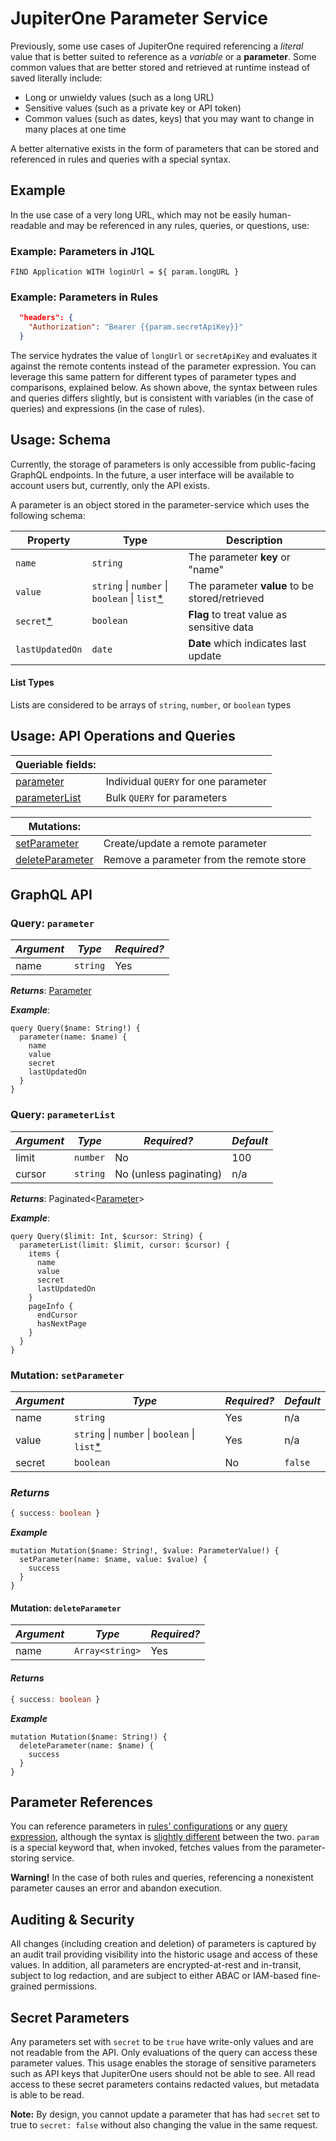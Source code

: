 # JupiterOne Parameter Service

Previously, some use cases of JupiterOne required referencing a _literal_ value that is better suited to reference as a _variable_ or a **parameter**.  Some common values that are better stored and retrieved at runtime instead of saved literally include:

- Long or unwieldy values (such as a long URL)
- Sensitive values (such as a private key or API token)
- Common values (such as dates, keys) that you may want to change in many places at one time

A better alternative exists in the form of parameters that can be stored and referenced in rules and queries with a special syntax.

## Example

In the use case of a very long URL, which may not be easily human-readable and may be referenced in any rules, queries, or questions, use:

### Example: Parameters in J1QL

```J1QL
FIND Application WITH loginUrl = ${ param.longURL }
```

### Example: Parameters in Rules

```json
  "headers": {
    "Authorization": "Bearer {{param.secretApiKey}}"
  }
```

The service hydrates the value of `longUrl` or `secretApiKey` and evaluates it against the remote contents instead of the parameter expression. You can leverage this same pattern for different types of parameter types and comparisons, explained below. As shown above, the syntax between rules and queries differs slightly, but is consistent with variables (in the case of queries) and expressions (in the case of rules).

## Usage: Schema

Currently, the storage of parameters is only accessible from public-facing GraphQL endpoints. In the future, a user interface will be available to account users but, currently, only the API exists.

A parameter is an object stored in the parameter-service which uses the following schema:

| Property                        | Type                                     | Description                              |
| ------------------------------- | ---------------------------------------- | ---------------------------------------- |
| `name`                          | `string`                                 | The parameter **key** or "name"          |
| `value`                         | `string` \| `number` \| `boolean` \| `list`[\*](#listtypes) | The parameter **value** to be stored/retrieved |
| `secret`[\*](#secretparameters) | `boolean`                                | **Flag** to treat value as sensitive data |
| `lastUpdatedOn`                 | `date`                                   | **Date** which indicates last update     |

#### List Types

Lists are considered to be arrays of `string`, `number`, or `boolean` types

## Usage: API Operations and Queries

| Queriable fields:                    |                                      |
| ------------------------------------ | ------------------------------------ |
| [parameter](#queryparameter)         | Individual `QUERY` for one parameter |
| [parameterList](#queryparameterlist) | Bulk `QUERY` for parameters          |

| Mutations:                               |                                          |
| ---------------------------------------- | ---------------------------------------- |
| [setParameter](#mutationsetparameter)    | Create/update a remote parameter         |
| [deleteParameter](#mutationdeleteparameter) | Remove a parameter from the remote store |

## GraphQL API

### Query: `parameter`

| _Argument_ | _Type_   | _Required?_ |
| ---------- | -------- | ----------- |
| name       | `string` | Yes         |

**_Returns_**: [Parameter](#usageschema)

**_Example_**:

```gql
query Query($name: String!) {
  parameter(name: $name) {
    name
    value
    secret
    lastUpdatedOn
  }
}
```

### Query: `parameterList`

| _Argument_ | _Type_   | _Required?_            | _Default_ |
| ---------- | -------- | ---------------------- | --------- |
| limit      | `number` | No                     | 100       |
| cursor     | `string` | No (unless paginating) | n/a       |

**_Returns_**: Paginated<[Parameter](#usageschema)>

**_Example_**:

```gql
query Query($limit: Int, $cursor: String) {
  parameterList(limit: $limit, cursor: $cursor) {
    items {
      name
      value
      secret
      lastUpdatedOn
    }
    pageInfo {
      endCursor
      hasNextPage
    }
  }
}
```

### Mutation: `setParameter`

| _Argument_ | _Type_                                   | _Required?_ | _Default_ |
| ---------- | ---------------------------------------- | ----------- | --------- |
| name       | `string`                                 | Yes         | n/a       |
| value      | `string` \| `number` \| `boolean` \| `list`[\*](#listtypes) | Yes         | n/a       |
| secret     | `boolean`                                | No          | `false`   |

### **_Returns_**

```ts
{ success: boolean }

```

**_Example_**

```gql
mutation Mutation($name: String!, $value: ParameterValue!) {
  setParameter(name: $name, value: $value) {
    success
  }
}
```

#### Mutation: `deleteParameter`

| _Argument_ | _Type_          | _Required?_ |
| ---------- | --------------- | ----------- |
| name       | `Array<string>` | Yes         |

#### **_Returns_**

```ts
{ success: boolean }
```

**_Example_**

```gql
mutation Mutation($name: String!) {
  deleteParameter(name: $name) {
    success
  }
}
```

## Parameter References

You can reference parameters in [rules' configurations](./schemas/alert-rule.md) or any [query expression](./jupiterOne-query-language_(J1QL).md), although the syntax is  [slightly different](#example) between the two. `param` is a special keyword that, when invoked, fetches values from the parameter-storing service.

**Warning!**
In the case of both rules and queries, referencing a nonexistent parameter causes an error and abandon execution.

## Auditing & Security

All changes (including creation and deletion) of parameters is captured by an audit trail providing visibility into the historic usage and access of these values. In addition, all parameters are encrypted-at-rest and in-transit, subject to log redaction, and are subject to either ABAC or IAM-based fine-grained permissions.

## Secret Parameters

Any parameters set with `secret` to be `true` have write-only values and are not readable from the API. Only evaluations of the query can access these parameter values. This usage enables the storage of sensitive parameters such as API keys that JupiterOne users should not be able to see. All read access to these secret parameters contains redacted values, but metadata is able to be read.

**Note:**
By design, you cannot update a parameter that has had `secret` set to true to `secret: false` without also changing the value in the same request.
